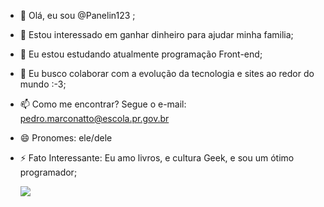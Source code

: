 - 👋 Olá, eu sou @Panelin123 ;
- 👀 Estou interessado em ganhar dinheiro para ajudar minha familia;
- 🌱 Eu estou estudando atualmente programação Front-end;
- 💞️ Eu busco colaborar com a evolução da tecnologia e sites ao redor do mundo :-3;
- 📫 Como me encontrar? Segue o e-mail: pedro.marconatto@escola.pr.gov.br
- 😄 Pronomes: ele/dele
- ⚡ Fato Interessante: Eu amo livros, e cultura Geek, e sou um ótimo programador;

  <img src="https://gizmodo.uol.com.br/wp-content/blogs.dir/8/files/2021/02/nyan-cat.gif" widht="200"> 

<!---
Panelin123/Panelin123 is a ✨ special ✨ repository because its `README.md` (this file) appears on your GitHub profile.
You can click the Preview link to take a look at your changes.
--->
